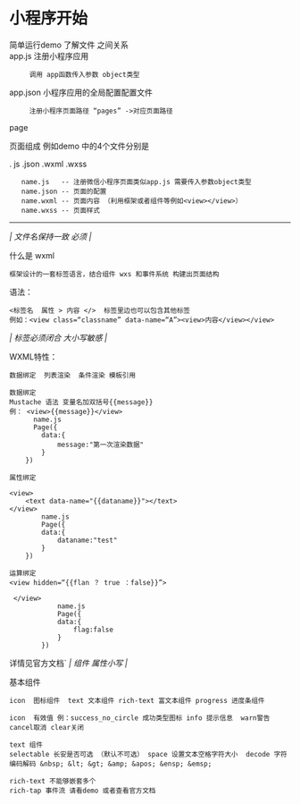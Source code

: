 # 小程序开始  
  
简单运行demo   了解文件 之间关系  
  app.js   注册小程序应用  
  
		 调用 app函数传入参数 object类型  
		 
  app.json 小程序应用的全局配置配置文件  
		 
		 注册小程序页面路径 “pages” ->对应页面路径  

 page    
  
 页面组成 例如demo 中的4个文件分别是
 
 .		js .json .wxml .wxss   
 
       name.js   -- 注册微信小程序页面类似app.js 需要传入参数object类型   
	   name.json -- 页面的配置  
       name.wxml -- 页面内容 （利用框架或者组件等例如<view></view>）     
       name.wxss -- 页面样式               
   ------------------------------------  
  *|  文件名保持一致  必须 |*  
  
  什么是  wxml
 
    框架设计的一套标签语言，结合组件 wxs 和事件系统 构建出页面结构
  
  语法：
    
    <标签名  属性 > 内容 </>  标签里边也可以包含其他标签
    例如：<view class=“classname” data-name=“A”><view>内容</view></view> 
    
  *|  标签必须闭合 大小写敏感 |*  
  
  WXML特性：
  
    数据绑定  列表渲染  条件渲染 模板引用
    
    数据绑定
    Mustache 语法 变量名加双括号{{message}} 
    例： <view>{{message}}</view>
          name.js
          Page({
            data:{
                message:"第一次渲染数据"
            }
        })
        
    属性绑定
    
    <view>
        <text data-name="{{dataname}}"></text>
    </view>
            name.js
            Page({
            data:{
                dataname:"test"
            }
        })
        
    运算绑定
    <view hidden=“{{flan ？ true ：false}}”>
           
     </view>
                name.js
                Page({
                data:{
                    flag:false
                }
            })     
  详情见官方文档`
   *|  组件 属性小写 |*
     
  基本组件 
     
    icon  图标组件  text 文本组件 rich-text 富文本组件 progress 进度条组件
    
    icon  有效值 例：success_no_circle 成功类型图标 info 提示信息  warn警告 cancel取消 clear关闭 
    
    text 组件
    selectable 长安是否可选 （默认不可选） space 设置文本空格字符大小  decode 字符编码解码 &nbsp; &lt; &gt; &amp; &apos; &ensp; &emsp;
    
    rich-text 不能够嵌套多个
    rich-tap 事件流 请看demo 或者查看官方文档